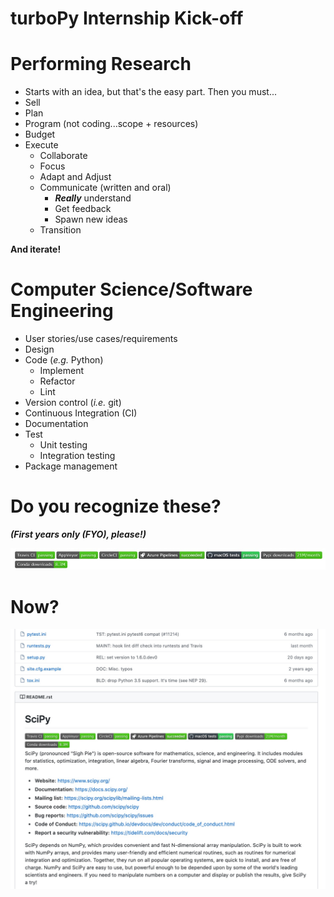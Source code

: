 turboPy Internship Kick-off
===========================

Performing Research
===================
- Starts with an idea, but that's the easy part. Then you must...
- Sell
- Plan
- Program (not coding...scope + resources)
- Budget
- Execute
  - Collaborate
  - Focus
  - Adapt and Adjust
  - Communicate (written and oral)
    - ***Really*** understand
    - Get feedback
    - Spawn new ideas
  - Transition

**And iterate!**

Computer Science/Software Engineering
=====================================
- User stories/use cases/requirements
- Design
- Code (*e.g.* Python)
  - Implement
  - Refactor
  - Lint
- Version control (*i.e.* git)
- Continuous Integration (CI)
- Documentation
- Test
  - Unit testing
  - Integration testing
- Package management

Do you recognize these?
=======================

***(First years only (FYO), please!)***   
  
![badges](./fig/badges.jpg)

Now?
====

![scipy badges](./fig/badges-scipy.jpg)
